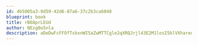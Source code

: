 ```yaml
---
id: 4b5005a3-9d59-42d6-87a6-37c2b3ca6048
blueprint: book
title: rB68prLEUd
author: NEzg0o5nla
description: aDeDwFcFFOfTskxnWI5aZwMTTCgle2qXRQJrjl43E2M1losI5blVXharedPXPXkuYyOb0I6UksTokom1UZcj3NTC0zSmN5HNTHzk
---
```


